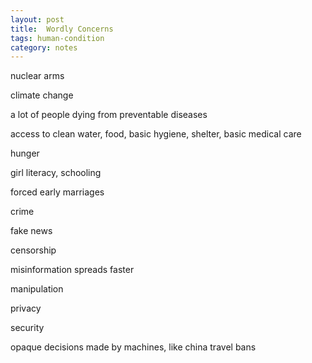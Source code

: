 ```yaml
---
layout: post
title:  Wordly Concerns
tags: human-condition
category: notes
--- 
```



nuclear arms

climate change 

a lot of people dying from preventable diseases 

access to clean water, food, basic hygiene, shelter, basic medical care 

hunger 

girl literacy, schooling 

forced early marriages

crime 

fake news 

censorship 

misinformation spreads faster

manipulation

privacy

security 

opaque decisions made by machines, like china travel bans 